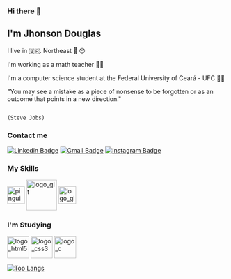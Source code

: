 ### Hi there 👋

## I'm Jhonson Douglas 
I live in 🇧🇷. Northeast 🌅 😎

I'm working as a math teacher :man_teacher:

I'm a computer science student at the Federal University of Ceará - UFC :man_technologist:

"You may see a mistake as a piece of nonsense to be forgotten or as an outcome that points in a new direction."
                                                                                               
                                                                                               
                                                                                       (Steve Jobs)
### Contact me
[![Linkedin Badge](https://img.shields.io/badge/-Jhonson%20Carneiro-6633cc?style=flat-square&logo=Linkedin&logoColor=white&link=https://www.linkedin.com/in/jhonson-carneiro-838190118/)](https://www.linkedin.com/in/jhonson-carneiro-838190118/) 
[![Gmail Badge](https://img.shields.io/badge/-jhonsondouglasr@gmail.com-6633cc?style=flat-square&logo=Gmail&red=white&link=mailto:jhonsondouglasr@gmail.com)](mailto:jhonsondouglasr@gmail.com)
[![Instagram Badge](https://img.shields.io/badge/-Instagram-blueCyan?style=flat-square&logo=Instagram&logoColor=white&link=https://www.instagram.com/carneirojhonson/)](https://www.instagram.com/carneirojhonson/)  
### My Skills
<img align="center" src="https://cdn.jsdelivr.net/gh/devicons/devicon/icons/linux/linux-plain.svg" alt="pinguim_Linux" width="40" height="40" style="max-width:100%;"></img>
<img align="center" src="https://cdn.jsdelivr.net/gh/devicons/devicon/icons/git/git-original-wordmark.svg" alt="logo_git" width="70" height="70" style="max-width:100%;"></img>
<img align="center" src="https://cdn.jsdelivr.net/gh/devicons/devicon/icons/github/github-original-wordmark.svg" alt="logo_github" width="40" height="40" style="max-width:100%;"></img>
  
### I'm Studying
<img align="center" src="https://cdn.jsdelivr.net/gh/devicons/devicon/icons/html5/html5-original-wordmark.svg" alt="logo_html5" width="50" height="50" style="max-width:100%;"></img>
<img align="center" src="https://cdn.jsdelivr.net/gh/devicons/devicon/icons/css3/css3-original-wordmark.svg" alt="logo_css3" width="50" height="50" style="max-width:100%;"></img>
<img align="center" src="https://cdn.jsdelivr.net/gh/devicons/devicon/icons/c/c-original.svg" alt="logo_c" width="50" height="50" style="max-width:100%;"></img>

[![Top Langs](https://github-readme-stats.vercel.app/api/top-langs/?username=jhonsondrc&langs_count=8)](https://github.com/jhonsondrc/github-readme-stats)
<!--
**jhonsondrc/jhonsondrc** is a ✨ _special_ ✨ repository because its `README.md` (this file) appears on your GitHub profile.

Here are some ideas to get you started:

- 🔭 I’m currently working on ...
- 🌱 I’m currently learning ...
- 👯 I’m looking to collaborate on ...
- 🤔 I’m looking for help with ...
- 💬 Ask me about ...
- 📫 How to reach me: ...
- 😄 Pronouns: ...
- ⚡ Fun fact: ...
-->

